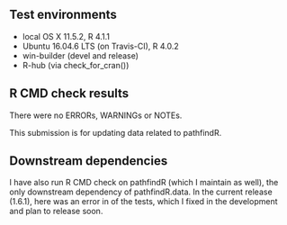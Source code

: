 ## Test environments
* local OS X 11.5.2, R 4.1.1
* Ubuntu 16.04.6 LTS (on Travis-CI), R 4.0.2
* win-builder (devel and release)
* R-hub (via check_for_cran())

## R CMD check results
There were no ERRORs, WARNINGs or NOTEs. 

  This submission is for updating data related to pathfindR.

## Downstream dependencies
I have also run R CMD check on pathfindR (which I maintain as well), the only 
downstream dependency of pathfindR.data. In the current release (1.6.1),
here was an error in of the tests, which I fixed in the development and plan to
release soon.
